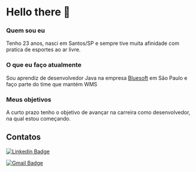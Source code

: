 # Hello there 👋
### Quem sou eu
Tenho 23 anos, nasci em Santos/SP e sempre tive muita afinidade com pratica de esportes ao ar livre.

### O que eu faço atualmente
Sou aprendiz de desenvolvedor Java na empresa [Bluesoft](https://bluesoft.com.br/) em São Paulo e faço parte do time que mantém WMS
### Meus objetivos
A curto prazo tenho o objetivo de avançar na carreira como desenvolvedor, na qual estou começando.

## Contatos
[![Linkedin Badge](https://img.shields.io/badge/-LinkedIn-blue?style=flat-square&logo=Linkedin&logoColor=white&link=https://www.linkedin.com/in/giulio-bernardi-ti/)](https://www.linkedin.com/in/giulio-bernardi-ti/)

[![Gmail Badge](https://img.shields.io/badge/-Gmail-c14438?style=flat-square&logo=Gmail&logoColor=white&link=mailto:giulioccbernardi@gmail.com)](mailto:giulioccbernardi@gmail.com)

